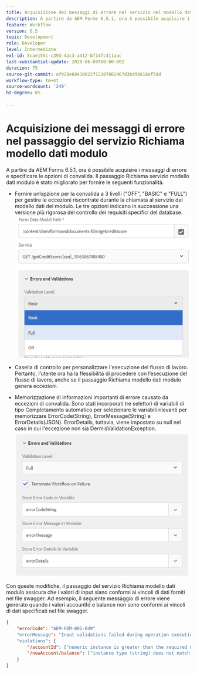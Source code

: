 ```yaml
---
title: Acquisizione dei messaggi di errore nel servizio del modello dati del modulo come passaggio nel flusso di lavoro
description: A partire da AEM Forms 6.5.1, ora è possibile acquisire i messaggi di errore generati utilizzando il Servizio modello dati modulo di chiamata come passaggio nel flusso di lavoro AEM. Flusso di lavoro
feature: Workflow
version: 6.5
topic: Development
role: Developer
level: Intermediate
exl-id: 8cae155c-c393-4ac3-a412-bf14fc411aac
last-substantial-update: 2020-06-09T00:00:00Z
duration: 75
source-git-commit: af928e60410022f12207082467d3bd9b818af59d
workflow-type: tm+mt
source-wordcount: '249'
ht-degree: 0%

---
```


# Acquisizione dei messaggi di errore nel passaggio del servizio Richiama modello dati modulo

A partire da AEM Forms 6.5.1, ora è possibile acquisire i messaggi di errore e specificare le opzioni di convalida. Il passaggio Richiama servizio modello dati modulo è stato migliorato per fornire le seguenti funzionalità.

* Fornire un’opzione per la convalida a 3 livelli (&quot;OFF&quot;, &quot;BASIC&quot; e &quot;FULL&quot;) per gestire le eccezioni riscontrate durante la chiamata al servizio del modello dati del modulo. Le tre opzioni indicano in successione una versione più rigorosa del controllo dei requisiti specifici del database.
  ![livelli di convalida](assets/validation-level.PNG)

* Casella di controllo per personalizzare l&#39;esecuzione del flusso di lavoro. Pertanto, l’utente ora ha la flessibilità di procedere con l’esecuzione del flusso di lavoro, anche se il passaggio Richiama modello dati modulo genera eccezioni.

* Memorizzazione di informazioni importanti di errore causato da eccezioni di convalida. Sono stati incorporati tre selettori di variabili di tipo Completamento automatico per selezionare le variabili rilevanti per memorizzare ErrorCode(String), ErrorMessage(String) e ErrorDetails(JSON). ErrorDetails, tuttavia, viene impostato su null nel caso in cui l&#39;eccezione non sia DermisValidationException.
  ![acquisizione dei messaggi di errore](assets/fdm-error-details.PNG)

Con queste modifiche, il passaggio del servizio Richiama modello dati modulo assicura che i valori di input siano conformi ai vincoli di dati forniti nel file swagger. Ad esempio, il seguente messaggio di errore viene generato quando i valori accountId e balance non sono conformi ai vincoli di dati specificati nel file swagger.

```json
{
    "errorCode": "AEM-FDM-001-049"
    "errorMessage": "Input validations failed during operation execution"
    "violations": {
        "/accountId": ["numeric instance is greater than the required maximum (maximum: 20, found: 97)"],
        "/newAccount/balance": ["instance type (string) does not match any allowed primitive type (allowed: [\"integer\",\"number\"])"]
    }   
}
```
